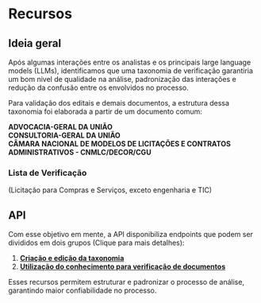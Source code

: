 # Recursos

## Ideia geral

Após algumas interações entre os analistas e os principais large language models (LLMs), identificamos que uma taxonomia de verificação garantiria um bom nivel de qualidade na análise, padronização das interações e redução da confusão entre os envolvidos no processo.

Para validação dos editais e demais documentos, a estrutura dessa taxonomia foi elaborada a partir de um documento comum:

**ADVOCACIA-GERAL DA UNIÃO**  
**CONSULTORIA-GERAL DA UNIÃO**  
**CÂMARA NACIONAL DE MODELOS DE LICITAÇÕES E CONTRATOS ADMINISTRATIVOS - CNMLC/DECOR/CGU**  

### Lista de Verificação

(Licitação para Compras e Serviços, exceto engenharia e TIC)

## API

Com esse objetivo em mente, a API disponibiliza endpoints que podem ser divididos em dois grupos (Clique para mais detalhes):

1. **[Criação e edição da taxonomia](taxonomy.md)**
2. **[Utilização do conhecimento para verificação de documentos](order.md)**

Esses recursos permitem estruturar e padronizar o processo de análise, garantindo maior confiabilidade no processo.
